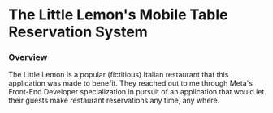# The Little Lemon's Mobile Table Reservation System
### Overview
The Little Lemon is a popular (fictitious) Italian restaurant that this application was made to benefit. They reached out to me through Meta's Front-End Developer specialization in pursuit of an application that would let their guests make restaurant reservations any time, any where.
